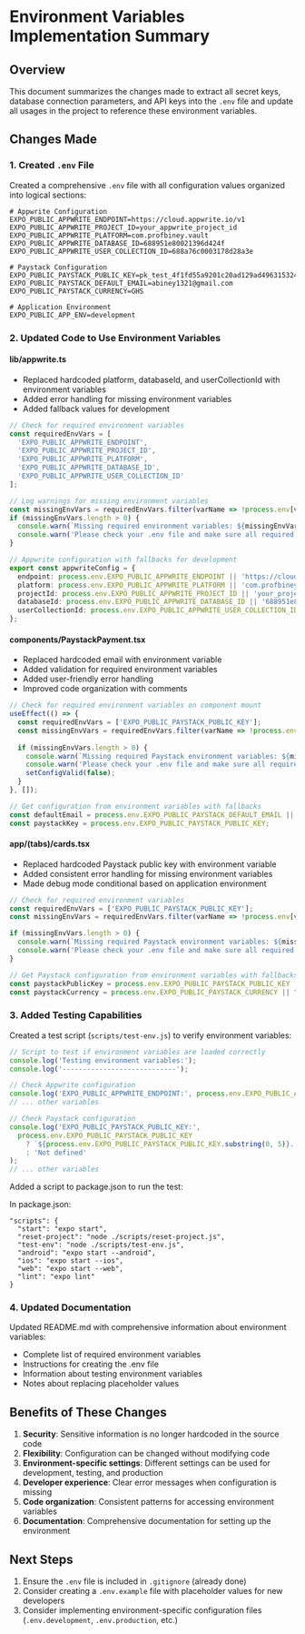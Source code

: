 # Environment Variables Implementation Summary

## Overview

This document summarizes the changes made to extract all secret keys, database connection parameters, and API keys into the `.env` file and update all usages in the project to reference these environment variables.

## Changes Made

### 1. Created `.env` File

Created a comprehensive `.env` file with all configuration values organized into logical sections:

```
# Appwrite Configuration
EXPO_PUBLIC_APPWRITE_ENDPOINT=https://cloud.appwrite.io/v1
EXPO_PUBLIC_APPWRITE_PROJECT_ID=your_appwrite_project_id
EXPO_PUBLIC_APPWRITE_PLATFORM=com.profbiney.vault
EXPO_PUBLIC_APPWRITE_DATABASE_ID=688951e80021396d424f
EXPO_PUBLIC_APPWRITE_USER_COLLECTION_ID=688a76c0003178d28a3e

# Paystack Configuration
EXPO_PUBLIC_PAYSTACK_PUBLIC_KEY=pk_test_4f1fd55a9201c20ad129ad496315324ed1ddb023
EXPO_PUBLIC_PAYSTACK_DEFAULT_EMAIL=abiney1321@gmail.com
EXPO_PUBLIC_PAYSTACK_CURRENCY=GHS

# Application Environment
EXPO_PUBLIC_APP_ENV=development
```

### 2. Updated Code to Use Environment Variables

#### lib/appwrite.ts

- Replaced hardcoded platform, databaseId, and userCollectionId with environment variables
- Added error handling for missing environment variables
- Added fallback values for development

```typescript
// Check for required environment variables
const requiredEnvVars = [
  'EXPO_PUBLIC_APPWRITE_ENDPOINT',
  'EXPO_PUBLIC_APPWRITE_PROJECT_ID',
  'EXPO_PUBLIC_APPWRITE_PLATFORM',
  'EXPO_PUBLIC_APPWRITE_DATABASE_ID',
  'EXPO_PUBLIC_APPWRITE_USER_COLLECTION_ID'
];

// Log warnings for missing environment variables
const missingEnvVars = requiredEnvVars.filter(varName => !process.env[varName]);
if (missingEnvVars.length > 0) {
  console.warn(`Missing required environment variables: ${missingEnvVars.join(', ')}`);
  console.warn('Please check your .env file and make sure all required variables are defined.');
}

// Appwrite configuration with fallbacks for development
export const appwriteConfig = {
  endpoint: process.env.EXPO_PUBLIC_APPWRITE_ENDPOINT || 'https://cloud.appwrite.io/v1',
  platform: process.env.EXPO_PUBLIC_APPWRITE_PLATFORM || 'com.profbiney.vault',
  projectId: process.env.EXPO_PUBLIC_APPWRITE_PROJECT_ID || 'your_project_id',
  databaseId: process.env.EXPO_PUBLIC_APPWRITE_DATABASE_ID || '688951e80021396d424f',
  userCollectionId: process.env.EXPO_PUBLIC_APPWRITE_USER_COLLECTION_ID || '688a76c0003178d28a3e',
};
```

#### components/PaystackPayment.tsx

- Replaced hardcoded email with environment variable
- Added validation for required environment variables
- Added user-friendly error handling
- Improved code organization with comments

```typescript
// Check for required environment variables on component mount
useEffect(() => {
  const requiredEnvVars = ['EXPO_PUBLIC_PAYSTACK_PUBLIC_KEY'];
  const missingEnvVars = requiredEnvVars.filter(varName => !process.env[varName]);
  
  if (missingEnvVars.length > 0) {
    console.warn(`Missing required Paystack environment variables: ${missingEnvVars.join(', ')}`);
    console.warn('Please check your .env file and make sure all required variables are defined.');
    setConfigValid(false);
  }
}, []);

// Get configuration from environment variables with fallbacks
const defaultEmail = process.env.EXPO_PUBLIC_PAYSTACK_DEFAULT_EMAIL || "customer@example.com";
const paystackKey = process.env.EXPO_PUBLIC_PAYSTACK_PUBLIC_KEY;
```

#### app/(tabs)/cards.tsx

- Replaced hardcoded Paystack public key with environment variable
- Added consistent error handling for missing environment variables
- Made debug mode conditional based on application environment

```typescript
// Check for required environment variables
const requiredEnvVars = ['EXPO_PUBLIC_PAYSTACK_PUBLIC_KEY'];
const missingEnvVars = requiredEnvVars.filter(varName => !process.env[varName]);

if (missingEnvVars.length > 0) {
  console.warn(`Missing required Paystack environment variables: ${missingEnvVars.join(', ')}`);
  console.warn('Please check your .env file and make sure all required variables are defined.');
}

// Get Paystack configuration from environment variables with fallbacks
const paystackPublicKey = process.env.EXPO_PUBLIC_PAYSTACK_PUBLIC_KEY || "";
const paystackCurrency = process.env.EXPO_PUBLIC_PAYSTACK_CURRENCY || "GHS";
```

### 3. Added Testing Capabilities

Created a test script (`scripts/test-env.js`) to verify environment variables:

```javascript
// Script to test if environment variables are loaded correctly
console.log('Testing environment variables:');
console.log('----------------------------');

// Check Appwrite configuration
console.log('EXPO_PUBLIC_APPWRITE_ENDPOINT:', process.env.EXPO_PUBLIC_APPWRITE_ENDPOINT || 'Not defined');
// ... other variables

// Check Paystack configuration
console.log('EXPO_PUBLIC_PAYSTACK_PUBLIC_KEY:', 
  process.env.EXPO_PUBLIC_PAYSTACK_PUBLIC_KEY 
    ? `${process.env.EXPO_PUBLIC_PAYSTACK_PUBLIC_KEY.substring(0, 5)}...` // Show only first 5 chars for security
    : 'Not defined'
);
// ... other variables
```

Added a script to package.json to run the test:

In package.json:
```
"scripts": {
  "start": "expo start",
  "reset-project": "node ./scripts/reset-project.js",
  "test-env": "node ./scripts/test-env.js",
  "android": "expo start --android",
  "ios": "expo start --ios",
  "web": "expo start --web",
  "lint": "expo lint"
}
```

### 4. Updated Documentation

Updated README.md with comprehensive information about environment variables:

- Complete list of required environment variables
- Instructions for creating the .env file
- Information about testing environment variables
- Notes about replacing placeholder values

## Benefits of These Changes

1. **Security**: Sensitive information is no longer hardcoded in the source code
2. **Flexibility**: Configuration can be changed without modifying code
3. **Environment-specific settings**: Different settings can be used for development, testing, and production
4. **Developer experience**: Clear error messages when configuration is missing
5. **Code organization**: Consistent patterns for accessing environment variables
6. **Documentation**: Comprehensive documentation for setting up the environment

## Next Steps

1. Ensure the `.env` file is included in `.gitignore` (already done)
2. Consider creating a `.env.example` file with placeholder values for new developers
3. Consider implementing environment-specific configuration files (`.env.development`, `.env.production`, etc.)